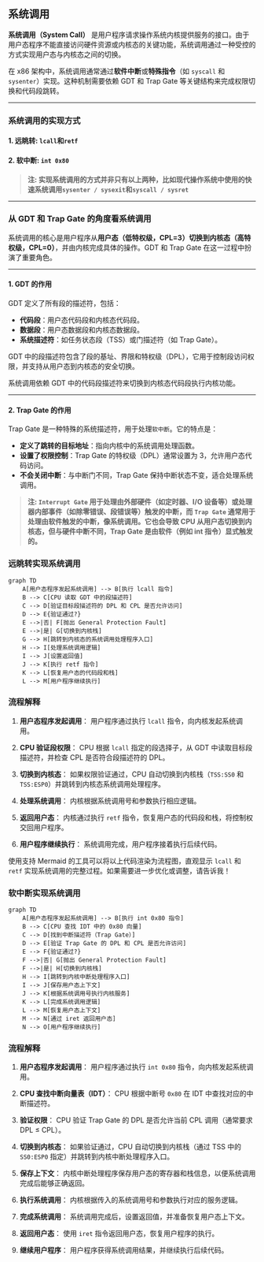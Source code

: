 ## 系统调用

**系统调用（System Call）** 是用户程序请求操作系统内核提供服务的接口。由于用户态程序不能直接访问硬件资源或内核态的关键功能，系统调用通过一种受控的方式实现用户态与内核态之间的切换。

在 x86 架构中，系统调用通常通过**软件中断**或**特殊指令**（如 `syscall` 和 `sysenter`）实现。这种机制需要依赖 GDT 和 Trap Gate 等关键结构来完成权限切换和代码段跳转。

---

### 系统调用的实现方式

#### 1. 远眺转: `lcall`和`retf`
#### 2. 软中断: `int 0x80`

> **注: 实现系统调用的方式并非只有以上两种，比如现代操作系统中使用的快速系统调用`sysenter / sysexit`和`syscall / sysret`**
---

### 从 GDT 和 Trap Gate 的角度看系统调用

系统调用的核心是用户程序从**用户态（低特权级，CPL=3）**切换到**内核态（高特权级，CPL=0）**，并由内核完成具体的操作。GDT 和 Trap Gate 在这一过程中扮演了重要角色。

---

#### 1. **GDT 的作用**
GDT 定义了所有段的描述符，包括：
- **代码段**：用户态代码段和内核态代码段。
- **数据段**：用户态数据段和内核态数据段。
- **系统描述符**：如任务状态段（TSS）或门描述符（如 Trap Gate）。

GDT 中的段描述符包含了段的基址、界限和特权级（DPL），它用于控制段访问权限，并支持从用户态到内核态的安全切换。

系统调用依赖 GDT 中的代码段描述符来切换到内核态代码段执行内核功能。

---

#### 2. **Trap Gate 的作用**
Trap Gate 是一种特殊的系统描述符，用于处理`软中断`。它的特点是：
- **定义了跳转的目标地址**：指向内核中的系统调用处理函数。
- **设置了权限控制**：Trap Gate 的特权级（DPL）通常设置为 3，允许用户态代码访问。
- **不会关闭中断**：与中断门不同，Trap Gate 保持中断状态不变，适合处理系统调用。

> **注:  `Interrupt Gate` 用于处理由外部硬件（如定时器、I/O 设备等）或处理器内部事件（如除零错误、段错误等）触发的中断，而 `Trap Gate` 通常用于处理由软件触发的中断，像系统调用。它也会导致 CPU 从用户态切换到内核态，但与硬件中断不同，Trap Gate 是由软件（例如 int 指令）显式触发的。**

### 远眺转实现系统调用

```mermaid
graph TD
    A[用户态程序发起系统调用] --> B[执行 lcall 指令]
    B --> C[CPU 读取 GDT 中的段描述符]
    C --> D[验证目标段描述符的 DPL 和 CPL 是否允许访问]
    D --> E{验证通过?}
    E -->|否| F[抛出 General Protection Fault]
    E -->|是| G[切换到内核栈]
    G --> H[跳转到内核态的系统调用处理程序入口]
    H --> I[处理系统调用逻辑]
    I --> J[设置返回值]
    J --> K[执行 retf 指令]
    K --> L[恢复用户态的代码段和栈]
    L --> M[用户程序继续执行]
```

### **流程解释**

1. **用户态程序发起调用**：
   用户程序通过执行 `lcall` 指令，向内核发起系统调用。

2. **CPU 验证段权限**：
   CPU 根据 `lcall` 指定的段选择子，从 GDT 中读取目标段描述符，并检查 CPL 是否符合段描述符的 DPL。

3. **切换到内核态**：
   如果权限验证通过，CPU 自动切换到内核栈（`TSS:SS0` 和 `TSS:ESP0`）并跳转到内核态系统调用处理程序。

4. **处理系统调用**：
   内核根据系统调用号和参数执行相应逻辑。

5. **返回用户态**：
   内核通过执行 `retf` 指令，恢复用户态的代码段和栈，将控制权交回用户程序。

6. **用户程序继续执行**：
   系统调用完成，用户程序接着执行后续代码。

使用支持 Mermaid 的工具可以将以上代码渲染为流程图，直观显示 `lcall` 和 `retf` 实现系统调用的完整过程。如果需要进一步优化或调整，请告诉我！

### 软中断实现系统调用

```mermaid
graph TD
    A[用户态程序发起系统调用] --> B[执行 int 0x80 指令]
    B --> C[CPU 查找 IDT 中的 0x80 向量]
    C --> D[找到中断描述符（Trap Gate）]
    D --> E[验证 Trap Gate 的 DPL 和 CPL 是否允许访问]
    E --> F{验证通过?}
    F -->|否| G[抛出 General Protection Fault]
    F -->|是| H[切换到内核栈]
    H --> I[跳转到内核中断处理程序入口]
    I --> J[保存用户态上下文]
    J --> K[根据系统调用号执行内核服务]
    K --> L[完成系统调用逻辑]
    L --> M[恢复用户态上下文]
    M --> N[通过 iret 返回用户态]
    N --> O[用户程序继续执行]
```

### **流程解释**

1. **用户态程序发起调用**：
   用户程序通过执行 `int 0x80` 指令，向内核发起系统调用。

2. **CPU 查找中断向量表（IDT）**：
   CPU 根据中断号 `0x80` 在 IDT 中查找对应的中断描述符。

3. **验证权限**：
   CPU 验证 Trap Gate 的 DPL 是否允许当前 CPL 调用（通常要求 DPL ≤ CPL）。

4. **切换到内核态**：
   如果验证通过，CPU 自动切换到内核栈（通过 TSS 中的 `SS0:ESP0` 指定）并跳转到内核中断处理程序入口。

5. **保存上下文**：
   内核中断处理程序保存用户态的寄存器和栈信息，以便系统调用完成后能够正确返回。

6. **执行系统调用**：
   内核根据传入的系统调用号和参数执行对应的服务逻辑。

7. **完成系统调用**：
   系统调用完成后，设置返回值，并准备恢复用户态上下文。

8. **返回用户态**：
   使用 `iret` 指令返回用户态，恢复用户程序的执行。

9. **继续用户程序**：
   用户程序获得系统调用结果，并继续执行后续代码。
